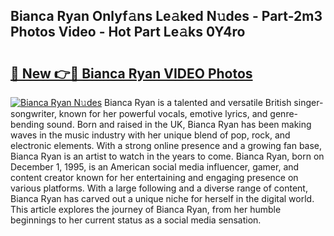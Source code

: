## Bianca Ryan Onlyf𝚊ns Le𝚊ked N𝚞des - Part-2m3 Photos Video - Hot Part Le𝚊ks 0Y4ro

# <h2><a href="http://ab85670.deff.icu/?id=Bianca+Ryan">🔗 New 👉🔴 Bianca Ryan VIDEO Photos</a></h2>

[![Bianca Ryan N𝚞des](https://i.imgur.com/rIISA9y.gif)](http://ab85670.deff.icu/?id=Bianca+Ryan)
Bianca Ryan is a talented and versatile British singer-songwriter, known for her powerful vocals, emotive lyrics, and genre-bending sound. Born and raised in the UK, Bianca Ryan has been making waves in the music industry with her unique blend of pop, rock, and electronic elements. With a strong online presence and a growing fan base, Bianca Ryan is an artist to watch in the years to come. Bianca Ryan, born on December 1, 1995, is an American social media influencer, gamer, and content creator known for her entertaining and engaging presence on various platforms. With a large following and a diverse range of content, Bianca Ryan has carved out a unique niche for herself in the digital world. This article explores the journey of Bianca Ryan, from her humble beginnings to her current status as a social media sensation.
